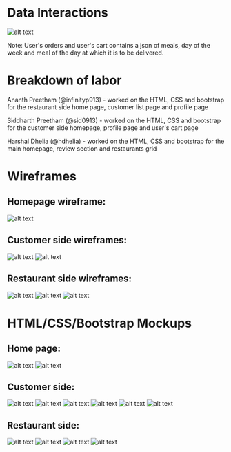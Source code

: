 # Data Interactions   
![alt text](milestone-1-md-pics/data-interactions.png)  

Note: User's orders and user's cart contains a json of meals, day of the week and meal of the day at which it is to be delivered.

# Breakdown of labor  

Ananth Preetham (@infinityp913) - worked on the HTML, CSS and bootstrap for the restaurant side home page, customer list page and profile page

Siddharth Preetham (@sid0913) - worked on the HTML, CSS and bootstrap for the customer side homepage, profile page and user's cart page

Harshal Dhelia (@hdhelia) - worked on the HTML, CSS and bootstrap for the main homepage, review section and restaurants grid

# Wireframes  

## Homepage wireframe:

![alt text](milestone-1-md-pics/mainpage-wf1.jpg)

## Customer side wireframes:
![alt text](milestone-1-md-pics/cust-wf1.jpeg)
![alt text](milestone-1-md-pics/cust-wf2.jpeg)

## Restaurant side wireframes:
![alt text](milestone-1-md-pics/rest-wf1.jpg) 
![alt text](milestone-1-md-pics/rest-wf2.jpg)
![alt text](milestone-1-md-pics/rest-wf3.jpg)

# HTML/CSS/Bootstrap Mockups  

## Home page:

![alt text](milestone-1-md-pics/mainpage-mu1.png)
![alt text](milestone-1-md-pics/mainpage-mu2.png)

## Customer side:

![alt text](milestone-1-md-pics/cust-mu1.jpeg)
![alt text](milestone-1-md-pics/cust-mu2.jpeg)
![alt text](milestone-1-md-pics/cust-mu3.jpeg)
![alt text](milestone-1-md-pics/cust-mu4.jpeg)
![alt text](milestone-1-md-pics/cust-mu5.jpeg)
![alt text](milestone-1-md-pics/cust-mu6.jpeg)

## Restaurant side:

![alt text](milestone-1-md-pics/rest-mu1.png)
![alt text](milestone-1-md-pics/rest-mu2.png)
![alt text](milestone-1-md-pics/rest-mu3.png)
![alt text](milestone-1-md-pics/rest-mu4.png)